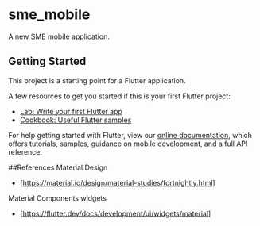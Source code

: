 # sme_mobile

A new SME mobile application.

## Getting Started
This project is a starting point for a Flutter application.

A few resources to get you started if this is your first Flutter project:

- [Lab: Write your first Flutter app](https://flutter.dev/docs/get-started/codelab)
- [Cookbook: Useful Flutter samples](https://flutter.dev/docs/cookbook)

For help getting started with Flutter, view our
[online documentation](https://flutter.dev/docs), which offers tutorials,
samples, guidance on mobile development, and a full API reference.

##References
Material Design
- [https://material.io/design/material-studies/fortnightly.html]

Material Components widgets
- [https://flutter.dev/docs/development/ui/widgets/material]

